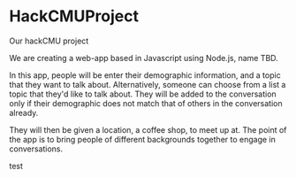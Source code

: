 # HackCMUProject
Our hackCMU project


We are creating a web-app based in Javascript using Node.js, name TBD.

In this app, people will be enter their demographic information, and a topic that they want to talk about. Alternatively, someone can choose from a list a topic that they'd like to talk about. They will be added to the conversation only if their demographic does not match that of others in the conversation already.

They will then be given a location, a coffee shop, to meet up at. The point of the app is to bring people of different backgrounds together to engage in conversations.

test
